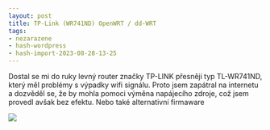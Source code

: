 ```yaml
---
layout: post
title: TP-Link (WR741ND) OpenWRT / dd-WRT
tags:
- nezarazene
- hash-wordpress
- hash-import-2023-08-28-13-25
---
```


Dostal se mi do ruky levný router značky TP-LINK přesněji typ TL-WR741ND, který měl problémy s výpadky wifi signálu. Proto jsem zapátral na internetu a dozvěděl se, že by mohla pomoci výměna napájecího zdroje, což jsem provedl avšak bez efektu. Nebo také alternativní firmaware

[![](http://4.bp.blogspot.com/-4ir79Wi8Ct0/UoySfjXDq6I/AAAAAAAAFfI/hkezVtfq960/s320/2013-08-30+10.17.55.jpg)](http://4.bp.blogspot.com/-4ir79Wi8Ct0/UoySfjXDq6I/AAAAAAAAFfI/hkezVtfq960/s1600/2013-08-30+10.17.55.jpg)
<!--kg-card-end: html-->